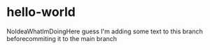 # hello-world
NoIdeaWhatImDoingHere
guess I'm adding some text to this branch beforecommiting it to the main branch
